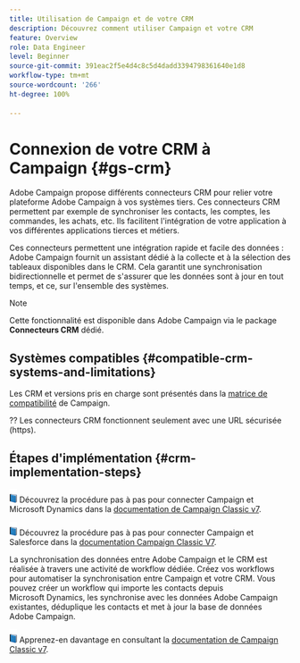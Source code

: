 ```yaml
---
title: Utilisation de Campaign et de votre CRM
description: Découvrez comment utiliser Campaign et votre CRM
feature: Overview
role: Data Engineer
level: Beginner
source-git-commit: 391eac2f5e4d4c8c5d4dadd3394798361640e1d8
workflow-type: tm+mt
source-wordcount: '266'
ht-degree: 100%

---
```


# Connexion de votre CRM à Campaign {#gs-crm}

Adobe Campaign propose différents connecteurs CRM pour relier votre plateforme Adobe Campaign à vos systèmes tiers. Ces connecteurs CRM permettent par exemple de synchroniser les contacts, les comptes, les commandes, les achats, etc. Ils facilitent l&#39;intégration de votre application à vos différentes applications tierces et métiers.

Ces connecteurs permettent une intégration rapide et facile des données : Adobe Campaign fournit un assistant dédié à la collecte et à la sélection des tableaux disponibles dans le CRM. Cela garantit une synchronisation bidirectionnelle et permet de s&#39;assurer que les données sont à jour en tout temps, et ce, sur l&#39;ensemble des systèmes.

>[!NOTE]
>
>Cette fonctionnalité est disponible dans Adobe Campaign via le package **Connecteurs CRM** dédié.

## Systèmes compatibles {#compatible-crm-systems-and-limitations}

Les CRM et versions pris en charge sont présentés dans la [matrice de compatibilité](../start/compatibility-matrix.md) de Campaign.

?? Les connecteurs CRM fonctionnent seulement avec une URL sécurisée (https).

## Étapes d&#39;implémentation {#crm-implementation-steps}

![](../assets/do-not-localize/book.png) Découvrez la procédure pas à pas pour connecter Campaign et Microsoft Dynamics dans la [documentation de Campaign Classic v7](https://experienceleague.adobe.com/docs/campaign-classic/using/getting-started/connectors/crm-connectors/crm-ms-dynamics.html?lang=fr#microsoft-dynamics-implementation-steps).

![](../assets/do-not-localize/book.png) Découvrez la procédure pas à pas pour connecter Campaign et Salesforce dans la [documentation Campaign Classic V7](https://experienceleague.adobe.com/docs/campaign-classic/using/getting-started/connectors/crm-connectors/crm-sfdc.html?lang=fr#getting-started).


La synchronisation des données entre Adobe Campaign et le CRM est réalisée à travers une activité de workflow dédiée. Créez vos workflows pour automatiser la synchronisation entre Campaign et votre CRM. Vous pouvez créer un workflow qui importe les contacts depuis Microsoft Dynamics, les synchronise avec les données Adobe Campaign existantes, déduplique les contacts et met à jour la base de données Adobe Campaign.

![](../assets/do-not-localize/book.png) Apprenez-en davantage en consultant la [documentation de Campaign Classic v7](https://experienceleague.adobe.com/docs/campaign-classic/using/getting-started/connectors/crm-connectors/crm-data-sync.html?lang=fr#getting-started).
